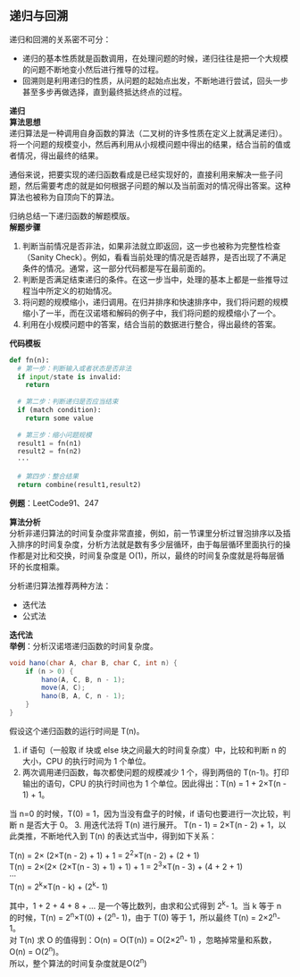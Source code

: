 ## 递归与回溯  

递归和回溯的关系密不可分：  
- 递归的基本性质就是函数调用，在处理问题的时候，递归往往是把一个大规模的问题不断地变小然后进行推导的过程。
- 回溯则是利用递归的性质，从问题的起始点出发，不断地进行尝试，回头一步甚至多步再做选择，直到最终抵达终点的过程。

**递归**  
**算法思想**  
递归算法是一种调用自身函数的算法（二叉树的许多性质在定义上就满足递归）。  
将一个问题的规模变小，然后再利用从小规模问题中得出的结果，结合当前的值或者情况，得出最终的结果。  

通俗来说，把要实现的递归函数看成是已经实现好的，直接利用来解决一些子问题，然后需要考虑的就是如何根据子问题的解以及当前面对的情况得出答案。这种算法也被称为自顶向下的算法。  

归纳总结一下递归函数的解题模版。  
**解题步骤**  
1. 判断当前情况是否非法，如果非法就立即返回，这一步也被称为完整性检查（Sanity Check）。例如，看看当前处理的情况是否越界，是否出现了不满足条件的情况。通常，这一部分代码都是写在最前面的。
2. 判断是否满足结束递归的条件。在这一步当中，处理的基本上都是一些推导过程当中所定义的初始情况。
3. 将问题的规模缩小，递归调用。在归并排序和快速排序中，我们将问题的规模缩小了一半，而在汉诺塔和解码的例子中，我们将问题的规模缩小了一个。
4. 利用在小规模问题中的答案，结合当前的数据进行整合，得出最终的答案。  

**代码模板**
```python
def fn(n):
  # 第一步：判断输入或者状态是否非法
  if input/state is invalid:
    return
  
  # 第二步：判断递归是否应当结束
  if (match condition):
    return some value
  
  # 第三步：缩小问题规模
  result1 = fn(n1)
  result2 = fn(n2)
  ···
  
  # 第四步：整合结果
  return combine(result1,result2)
```

**例题**：LeetCode91、247

**算法分析**  
分析非递归算法的时间复杂度非常直接，例如，前一节课里分析过冒泡排序以及插入排序的时间复杂度，分析方法就是数有多少层循环，由于每层循环里面执行的操作都是对比和交换，时间复杂度是 O(1)，所以，最终的时间复杂度就是将每层循环的长度相乘。  

分析递归算法推荐两种方法：
- 迭代法
- 公式法  

**迭代法**  
**举例**：分析汉诺塔递归函数的时间复杂度。  
```java
void hano(char A, char B, char C, int n) {
    if (n > 0) {
        hano(A, C, B, n - 1);
        move(A, C);
        hano(B, A, C, n - 1);
    }
}
```
假设这个递归函数的运行时间是 T(n)。
1. if 语句（一般取 if 块或 else 块之间最大的时间复杂度）中，比较和判断 n 的大小，CPU 的执行时间为 1 个单位。
2. 两次调用递归函数，每次都使问题的规模减少 1 个，得到两倍的 T(n-1)。打印输出的语句，CPU 的执行时间也为 1 个单位。因此得出：T(n) = 1 + 2×T(n - 1) + 1。

当 n=0 的时候，T(0) = 1，因为当没有盘子的时候，if 语句也要进行一次比较，判断 n 是否大于 0。
3. 用迭代法将 T(n) 进行展开。
T(n - 1) = 2×T(n - 2) + 1，以此类推，不断地代入到 T(n) 的表达式当中，得到如下关系：

T(n) = 2× (2×T(n - 2) + 1) + 1 = 2<sup>2</sup>×T(n - 2) + (2 + 1)  
T(n) = 2×(2× (2×T(n - 3) + 1) + 1) + 1 = 2<sup>3</sup>×T(n - 3) + (4 + 2 + 1)  
···  
T(n) = 2<sup>k</sup>×T(n - k) + (2<sup>k</sup>- 1)  

其中，1 + 2 + 4 + 8 + … 是一个等比数列，由求和公式得到 2<sup>k</sup>- 1。当 k 等于 n 的时候，T(n) = 2<sup>n</sup>×T(0) + (2<sup>n</sup>- 1)，由于 T(0) 等于 1，所以最终 T(n) = 2×2<sup>n</sup>- 1。  
对 T(n) 求 O 的值得到：O(n) = O(T(n)) = O(2×2<sup>n</sup>- 1) ，忽略掉常量和系数，O(n) = O(2<sup>n</sup>)。  
所以，整个算法的时间复杂度就是O(2<sup>n</sup>)